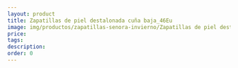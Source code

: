```yaml
---
layout: product
title: Zapatillas de piel destalonada cuña baja_46Eu
image: img/productos/zapatillas-senora-invierno/Zapatillas de piel destalonada cuña baja_46Eu.webp
price: 
tags: 
description: 
order: 0
---
```

